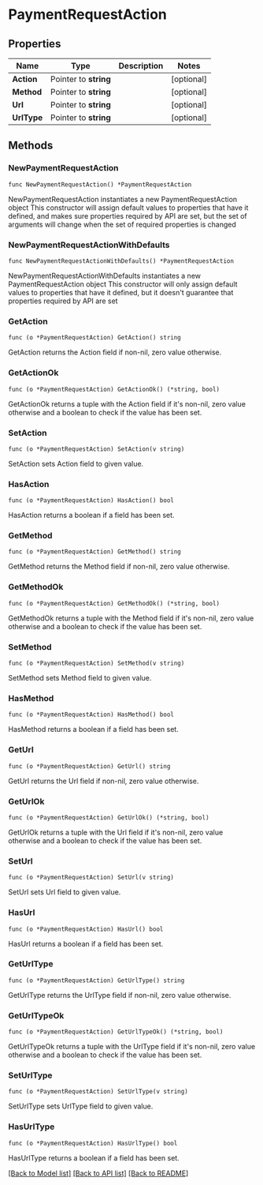 # PaymentRequestAction

## Properties

Name | Type | Description | Notes
------------ | ------------- | ------------- | -------------
**Action** | Pointer to **string** |  | [optional] 
**Method** | Pointer to **string** |  | [optional] 
**Url** | Pointer to **string** |  | [optional] 
**UrlType** | Pointer to **string** |  | [optional] 

## Methods

### NewPaymentRequestAction

`func NewPaymentRequestAction() *PaymentRequestAction`

NewPaymentRequestAction instantiates a new PaymentRequestAction object
This constructor will assign default values to properties that have it defined,
and makes sure properties required by API are set, but the set of arguments
will change when the set of required properties is changed

### NewPaymentRequestActionWithDefaults

`func NewPaymentRequestActionWithDefaults() *PaymentRequestAction`

NewPaymentRequestActionWithDefaults instantiates a new PaymentRequestAction object
This constructor will only assign default values to properties that have it defined,
but it doesn't guarantee that properties required by API are set

### GetAction

`func (o *PaymentRequestAction) GetAction() string`

GetAction returns the Action field if non-nil, zero value otherwise.

### GetActionOk

`func (o *PaymentRequestAction) GetActionOk() (*string, bool)`

GetActionOk returns a tuple with the Action field if it's non-nil, zero value otherwise
and a boolean to check if the value has been set.

### SetAction

`func (o *PaymentRequestAction) SetAction(v string)`

SetAction sets Action field to given value.

### HasAction

`func (o *PaymentRequestAction) HasAction() bool`

HasAction returns a boolean if a field has been set.

### GetMethod

`func (o *PaymentRequestAction) GetMethod() string`

GetMethod returns the Method field if non-nil, zero value otherwise.

### GetMethodOk

`func (o *PaymentRequestAction) GetMethodOk() (*string, bool)`

GetMethodOk returns a tuple with the Method field if it's non-nil, zero value otherwise
and a boolean to check if the value has been set.

### SetMethod

`func (o *PaymentRequestAction) SetMethod(v string)`

SetMethod sets Method field to given value.

### HasMethod

`func (o *PaymentRequestAction) HasMethod() bool`

HasMethod returns a boolean if a field has been set.

### GetUrl

`func (o *PaymentRequestAction) GetUrl() string`

GetUrl returns the Url field if non-nil, zero value otherwise.

### GetUrlOk

`func (o *PaymentRequestAction) GetUrlOk() (*string, bool)`

GetUrlOk returns a tuple with the Url field if it's non-nil, zero value otherwise
and a boolean to check if the value has been set.

### SetUrl

`func (o *PaymentRequestAction) SetUrl(v string)`

SetUrl sets Url field to given value.

### HasUrl

`func (o *PaymentRequestAction) HasUrl() bool`

HasUrl returns a boolean if a field has been set.

### GetUrlType

`func (o *PaymentRequestAction) GetUrlType() string`

GetUrlType returns the UrlType field if non-nil, zero value otherwise.

### GetUrlTypeOk

`func (o *PaymentRequestAction) GetUrlTypeOk() (*string, bool)`

GetUrlTypeOk returns a tuple with the UrlType field if it's non-nil, zero value otherwise
and a boolean to check if the value has been set.

### SetUrlType

`func (o *PaymentRequestAction) SetUrlType(v string)`

SetUrlType sets UrlType field to given value.

### HasUrlType

`func (o *PaymentRequestAction) HasUrlType() bool`

HasUrlType returns a boolean if a field has been set.


[[Back to Model list]](../README.md#documentation-for-models) [[Back to API list]](../README.md#documentation-for-api-endpoints) [[Back to README]](../README.md)


